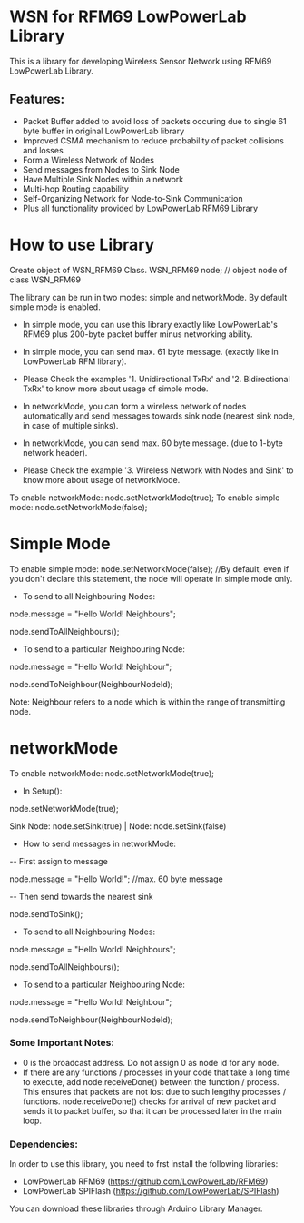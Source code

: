 # WSN for RFM69 LowPowerLab Library
This is a library for developing Wireless Sensor Network using RFM69 LowPowerLab Library. 

## Features:
- Packet Buffer added to avoid loss of packets occuring due to single 61 byte buffer in original LowPowerLab library
- Improved CSMA mechanism to reduce probability of packet collisions and losses
- Form a Wireless Network of Nodes
- Send messages from Nodes to Sink Node
- Have Multiple Sink Nodes within a network
- Multi-hop Routing capability
- Self-Organizing Network for Node-to-Sink Communication
- Plus all functionality provided by LowPowerLab RFM69 Library 


# How to use Library

Create object of WSN_RFM69 Class.
WSN_RFM69 node; // object node of class WSN_RFM69

The library can be run in two modes: simple and networkMode. 
By default simple mode is enabled.

- In simple mode, you can use this library exactly like LowPowerLab's RFM69 plus 200-byte packet buffer minus networking ability. 

- In simple mode, you can send max. 61 byte message. (exactly like in LowPowerLab RFM library).

- Please Check the examples '1. Unidirectional TxRx' and '2. Bidirectional TxRx' to know more about usage of simple mode.

- In networkMode, you can form a wireless network of nodes automatically and send messages towards sink node (nearest sink node, in case of multiple sinks). 

- In networkMode, you can send max. 60 byte message. (due to 1-byte network header).

- Please Check the example '3. Wireless Network with Nodes and Sink' to know more about usage of networkMode.

To enable networkMode: node.setNetworkMode(true);
To enable simple mode: node.setNetworkMode(false);

# Simple Mode

To enable simple mode: node.setNetworkMode(false);  //By default, even if you don't declare this statement, the node will operate in simple mode only.

- To send to all Neighbouring Nodes:

node.message = "Hello World! Neighbours";

node.sendToAllNeighbours();

- To send to a particular Neighbouring Node:

node.message = "Hello World! Neighbour";

node.sendToNeighbour(NeighbourNodeId);

Note: Neighbour refers to a node which is within the range of transmitting node. 


# networkMode

To enable networkMode: node.setNetworkMode(true);

- In Setup():

node.setNetworkMode(true);

Sink Node: node.setSink(true) | Node: node.setSink(false)

- How to send messages in networkMode:

-- First assign to message

node.message = "Hello World!";      //max. 60 byte message

-- Then send towards the nearest sink

node.sendToSink();

- To send to all Neighbouring Nodes:

node.message = "Hello World! Neighbours";

node.sendToAllNeighbours();

- To send to a particular Neighbouring Node:

node.message = "Hello World! Neighbour";

node.sendToNeighbour(NeighbourNodeId);

### Some Important Notes:
- 0 is the broadcast address. Do not assign 0 as node id for any node.
- If there are any functions / processes in your code that take a long time to execute, add node.receiveDone() between the function / process. This ensures that packets are not lost due to such lengthy processes / functions. node.receiveDone() checks for arrival of new packet and sends it to packet buffer, so that it can be processed later in the main loop. 

### Dependencies:

In order to use this library, you need to frst install the following libraries: 
- LowPowerLab RFM69 (https://github.com/LowPowerLab/RFM69)
- LowPowerLab SPIFlash (https://github.com/LowPowerLab/SPIFlash)

You can download these libraries through Arduino Library Manager.

